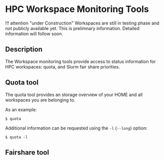 # HPC Workspace Monitoring Tools

!!! attention "under Construction"
    Workspaces are still in testing phase and not publicly available yet.
    This is prelimnary information.
    Detailed information will follow soon.

## Description
The Workspace monitoring tools provide access to status information for HPC workspaces: quota, and Slurm fair share priorities.

## Quota tool
The quota tool provides an storage overview of your HOME and all workspaces you are belonging to. 

As an example:
```
$ quota
```

Additional information can be requested using the `-l` (`--long`) option:
```
$ quota -l
```

[//]: <> (TODO fill)

## Fairshare tool
[//]: <> (TODO fill)
